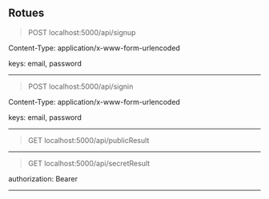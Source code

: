 ## Rotues

> POST localhost:5000/api/signup

Content-Type: application/x-www-form-urlencoded

keys: email, password

***

> POST localhost:5000/api/signin

Content-Type: application/x-www-form-urlencoded

keys: email, password

***

> GET localhost:5000/api/publicResult

***

> GET localhost:5000/api/secretResult

authorization: Bearer <token>

***